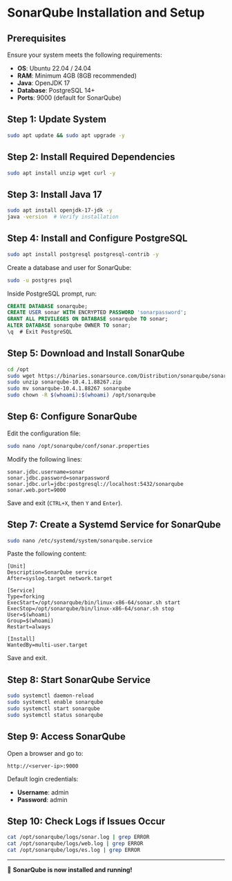 # SonarQube Installation and Setup

## Prerequisites
Ensure your system meets the following requirements:
- **OS**: Ubuntu 22.04 / 24.04
- **RAM**: Minimum 4GB (8GB recommended)
- **Java**: OpenJDK 17
- **Database**: PostgreSQL 14+
- **Ports**: 9000 (default for SonarQube)

## Step 1: Update System
```bash
sudo apt update && sudo apt upgrade -y
```

## Step 2: Install Required Dependencies
```bash
sudo apt install unzip wget curl -y
```

## Step 3: Install Java 17
```bash
sudo apt install openjdk-17-jdk -y
java -version  # Verify installation
```

## Step 4: Install and Configure PostgreSQL
```bash
sudo apt install postgresql postgresql-contrib -y
```

Create a database and user for SonarQube:
```bash
sudo -u postgres psql
```
Inside PostgreSQL prompt, run:
```sql
CREATE DATABASE sonarqube;
CREATE USER sonar WITH ENCRYPTED PASSWORD 'sonarpassword';
GRANT ALL PRIVILEGES ON DATABASE sonarqube TO sonar;
ALTER DATABASE sonarqube OWNER TO sonar;
\q  # Exit PostgreSQL
```

## Step 5: Download and Install SonarQube
```bash
cd /opt
sudo wget https://binaries.sonarsource.com/Distribution/sonarqube/sonarqube-10.4.1.88267.zip
sudo unzip sonarqube-10.4.1.88267.zip
sudo mv sonarqube-10.4.1.88267 sonarqube
sudo chown -R $(whoami):$(whoami) /opt/sonarqube
```

## Step 6: Configure SonarQube
Edit the configuration file:
```bash
sudo nano /opt/sonarqube/conf/sonar.properties
```
Modify the following lines:
```
sonar.jdbc.username=sonar
sonar.jdbc.password=sonarpassword
sonar.jdbc.url=jdbc:postgresql://localhost:5432/sonarqube
sonar.web.port=9000
```
Save and exit (`CTRL+X`, then `Y` and `Enter`).

## Step 7: Create a Systemd Service for SonarQube
```bash
sudo nano /etc/systemd/system/sonarqube.service
```
Paste the following content:
```
[Unit]
Description=SonarQube service
After=syslog.target network.target

[Service]
Type=forking
ExecStart=/opt/sonarqube/bin/linux-x86-64/sonar.sh start
ExecStop=/opt/sonarqube/bin/linux-x86-64/sonar.sh stop
User=$(whoami)
Group=$(whoami)
Restart=always

[Install]
WantedBy=multi-user.target
```
Save and exit.

## Step 8: Start SonarQube Service
```bash
sudo systemctl daemon-reload
sudo systemctl enable sonarqube
sudo systemctl start sonarqube
sudo systemctl status sonarqube
```

## Step 9: Access SonarQube
Open a browser and go to:
```
http://<server-ip>:9000
```
Default login credentials:
- **Username**: admin
- **Password**: admin

## Step 10: Check Logs if Issues Occur
```bash
cat /opt/sonarqube/logs/sonar.log | grep ERROR
cat /opt/sonarqube/logs/web.log | grep ERROR
cat /opt/sonarqube/logs/es.log | grep ERROR
```

---
🎉 **SonarQube is now installed and running!**

